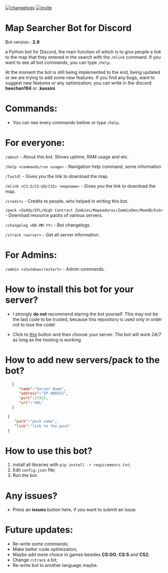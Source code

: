 [![changelogs](https://img.shields.io/badge/changelogs%20-76c22f)](https://github.com/heechan194/Map-Searcher-Bot/blob/main/changelog.txt) [![invite](https://img.shields.io/badge/Add_bot_to-Discord-blue)](https://discord.com/api/oauth2/authorize?client_id=1122605455194193931&permissions=277025396736&scope=applications.commands%20bot) 

# Map Searcher Bot for Discord

Bot version : **2.9**

a Python bot for Discord, the main function of which is to give people a link to the map that they entered in the search with the `/mlink` command. If you want to see all bot commands, you can type `/help`.

At the moment the bot is still being implemented to the end, being updated or we are trying to add some new features. If you find any bugs, want to suggest new features or any optimization, you can write in the discord: **heechan194** or **.kassini**.


# Commands:

- You can see every commands bellow or type `/help`.

# For everyone:

`/about` - About this bot. Shows uptime, RAM usage and etc.

`/help <commands/run usage>` - Navigation help command, some information

`/fastdl` - Gives you the link to download the map.

`/mlink <CS:S/CS:GO/CS2> <mapname>` - Gives you the link to download the map.

`/credits` - Credits to people, who helped in writing this bot.

`/pack <Zeddy/GFL/High Contract Zombies/Mapeadores/ZombieDen/MoeUB/ExG>` - Download resource packs of various servers.

`/changelog <DD.MM.YY>` - Bot changelogs.

`/strack <server>` - Get all server information.

# For Admins:

`/admin <shutdown/restart>` - Admin commands.


# How to install this bot for your server?

- I strongly **do not** recommend staring the bot yourself. This may not be the last code to be trusted, because this repository is used only in order not to lose the code!

- Click to [this](https://discord.com/api/oauth2/authorize?client_id=1122605455194193931&permissions=277025396736&scope=applications.commands%20) button and then choose your server. The bot will work 24/7 as long as the hosting is working


# How to add new servers/pack to the bot?
  ```json 
     {
        "name":"Server Name",
        "address":"IP ADRESS",
        "port":27015,
        "url":"URL"
     }
```
   ```json 
    {
       "pack":"pack name",
       "link":"link to the pack"
    }
```

# How to use this bot?

1. install all libraries with `pip install -r requirements.txt`;
2. Edit `config.json` file;
3. Run the bot.


# Any issues?

- Press an **issues** button here, if you want to submit an issue.


# Future updates:
- Re-write some commands;
- Make better code optimization;
- Maybe add more choice in games besides **CS:GO**, **CS:S** and **CS2**;
- Change `/strack` a bit;
- Re-write bot to another language maybe.
